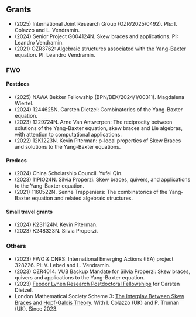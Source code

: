 ## Grants 

* (2025) International Joint Research Group (OZR/2025/0492). PIs: I. Colazzo and L. Vendramin. 
* (2024) Senior Project G004124N. Skew braces and applications. PI: Leandro Vendramin.
* (2021) OZR3762: Algebraic structures associated with the Yang-Baxter equation. PI: Leandro Vendramin.  

### FWO

#### Postdocs 

* (2025) NAWA Bekker Fellowship (BPN/BEK/2024/1/00311). Magdalena Wiertel.
* (2024) 1244625N. Carsten Dietzel: Combinatorics of the Yang-Baxter equation. 
* (2023) 1229724N. Arne Van Antwerpen: The reciprocity between solutions of the Yang-Baxter equation, skew braces and Lie algebras, with attention to computational applications. 
* (2022) 12K1223N. Kevin Piterman: p-local properties of Skew Braces and solutions to the Yang-Baxter equations. 

#### Predocs 

* (2024) China Scholarship Council. Yufei Qin.
* (2023) 11PIO24N. Silvia Properzi: Skew braces, quivers, and applications to the Yang-Baxter equation. 
* (2021) 1160522N. Senne Trappeniers: The combinatorics of the Yang-Baxter equation and related algebraic structures. 

#### Small travel grants

* (2024) K231124N. Kevin Piterman.  
* (2023) K248323N. Silvia Properzi.

### Others

* (2023) FWO & CNRS: International Emerging Actions (IEA) project 328226. PI: V. Lebed and L. Vendramin. 
* (2023) OZR4014. VUB Backup Mandate for Silvia Properzi: Skew braces, quivers and applications to the Yang-Baxter equation.
* (2023) [Feodor Lynen Research Postdoctoral Fellowships](https://www.humboldt-foundation.de/en/apply/sponsorship-programmes/feodor-lynen-research-fellowship) for Carsten Dietzel.
* London Mathematical Society Scheme 3: [The Interplay Between Skew Braces and Hopf-Galois Theory](https://interplaysbhg.github.io/index.html). With I. Colazzo (UK) and P. Truman (UK). Since 2023. 
